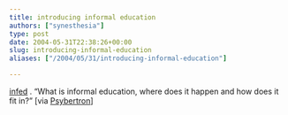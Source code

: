 ```yaml
---
title: introducing informal education
authors: ["synesthesia"]
type: post
date: 2004-05-31T22:38:26+00:00
slug: introducing-informal-education 
aliases: ["/2004/05/31/introducing-informal-education"]

---
```

[infed][1] . <q>What is informal education, where does it happen and how does it fit in?</q> [via [Psybertron][2]]

 [1]: https://www.infed.org/hp-intro.htm
 [2]: https://www.psybertron.org/index.html